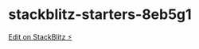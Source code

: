 # stackblitz-starters-8eb5g1

[Edit on StackBlitz ⚡️](https://stackblitz.com/edit/stackblitz-starters-8eb5g1)